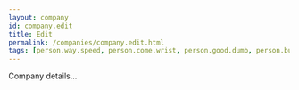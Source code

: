 ```yaml
---
layout: company
id: company.edit
title: Edit
permalink: /companies/company.edit.html
tags: [person.way.speed, person.come.wrist, person.good.dumb, person.business.bottom, person.world.embark, person.sound.rib, person.cabbage.spread, person.diamond.shoulder, person.planet.tortoise]
---
```


Company details...